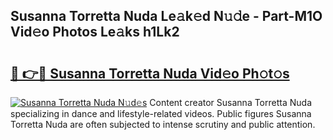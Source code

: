 ## Susanna Torretta Nuda Le𝚊k𝚎d N𝚞𝚍e - Part-M1O Vid𝚎o Photos Le𝚊ks h1Lk2

# <h2><a href="http://fbbm2ho.evod.top/?m=Susanna+Torretta+Nuda">🔗 👉🔴 Susanna Torretta Nuda Vid𝚎o Ph𝚘t𝚘s</a></h2>

[![Susanna Torretta Nuda N𝚞d𝚎s](https://i.imgur.com/8V9OHl7.gif)](http://fbbm2ho.evod.top/?m=Susanna+Torretta+Nuda)
Content creator Susanna Torretta Nuda specializing in dance and lifestyle-related videos. Public figures Susanna Torretta Nuda are often subjected to intense scrutiny and public attention. 
